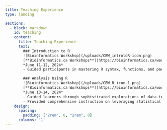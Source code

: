 ```yaml
---
title: Teaching Experience
type: landing

sections:
  - block: markdown
    id: teaching
    content:
      title: Teaching Experience
      text: |
        ### Introduction to R
        ![Bioinformatics Workshop](/uploads/CBW_introtoR-icon.png)  
        [**Bioinformatics.ca Workshops**](https://bioinformatics.ca/workshops-all/2024-introduction-to-r-toronto-on/) | Toronto, ON  
        *June 11-12, 2024*  
        - Guided participants in mastering R syntax, functions, and packages to tackle data handling challenges, structure problem-solving approaches, and build foundational programming skills.

        ### Analysis Using R
        ![Bioinformatics Workshop](/uploads/CBW_R_icon-1.png)  
        [**Bioinformatics.ca Workshops**](https://bioinformatics.ca/workshops-all/2024-analysis-using-r-toronto-on/) | Toronto, ON  
        *June 13-14, 2024*  
        - Guided learners through sophisticated explorations of data to uncover significant patterns and relationships, utilizing advanced dimensional reduction and machine learning techniques in R.
        - Provided comprehensive instruction on leveraging statistical models and algorithms to drive hypothesis generation and data-driven decision-making in quantitative biology.
    design:
      spacing:
        padding: ["2rem", 0, "2rem", 0]
      columns: '1'
---
```

